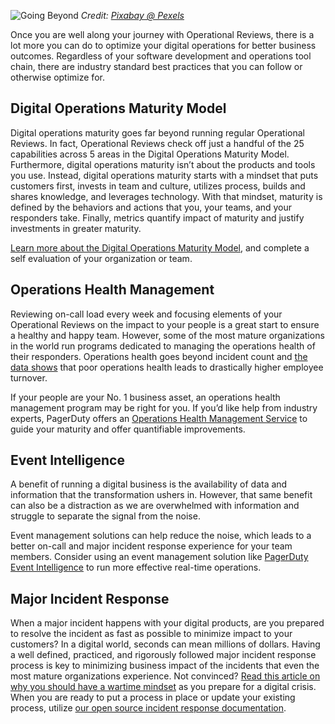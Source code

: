 ![Going Beyond](../assets/img/headers/future.jpg)
*Credit: [Pixabay @ Pexels](https://www.pexels.com/photo/abstract-art-blur-bright-373543/)*

Once you are well along your journey with Operational Reviews, there is a lot more you can do to optimize your digital operations for better business outcomes. Regardless of your software development and operations tool chain, there are industry standard best practices that you can follow or otherwise optimize for.

## Digital Operations Maturity Model
Digital operations maturity goes far beyond running regular Operational Reviews. In fact, Operational Reviews check off just a handful of the 25 capabilities across 5 areas in the Digital Operations Maturity Model. Furthermore, digital operations maturity isn’t about the products and tools you use. Instead, digital operations maturity starts with a mindset that puts customers first, invests in team and culture, utilizes process, builds and shares knowledge, and leverages technology. With that mindset, maturity is defined by the behaviors and actions that you, your teams, and your responders take. Finally, metrics quantify impact of maturity and justify investments in greater maturity.

[Learn more about the Digital Operations Maturity Model](https://www.pagerduty.com/ops-maturity-model), and complete a self evaluation of your organization or team.

## Operations Health Management
Reviewing on-call load every week and focusing elements of your Operational Reviews on the impact to your people is a great start to ensure a healthy and happy team. However, some of the most mature organizations in the world run programs dedicated to managing the operations health of their responders. Operations health goes beyond incident count and [the data shows](https://www.pagerduty.com/blog/operations-health/) that poor operations health leads to drastically higher employee turnover.

If your people are your No. 1 business asset, an operations health management program may be right for you. If you’d like help from industry experts, PagerDuty offers an [Operations Health Management Service](https://www.pagerduty.com/solutions/operations-health/) to guide your maturity and offer quantifiable improvements.

## Event Intelligence
A benefit of running a digital business is the availability of data and information that the transformation ushers in. However, that same benefit can also be a distraction as we are overwhelmed with information and struggle to separate the signal from the noise.

Event management solutions can help reduce the noise, which leads to a better on-call and major incident response experience for your team members. Consider using an event management solution like [PagerDuty Event Intelligence](https://www.pagerduty.com/features/event-intelligence-and-automation/) to run more effective real-time operations.

## Major Incident Response
When a major incident happens with your digital products, are you prepared to resolve the incident as fast as possible to minimize impact to your customers? In a digital world, seconds can mean millions of dollars. Having a well defined, practiced, and rigorously followed major incident response process is key to minimizing business impact of the incidents that even the most mature organizations experience. Not convinced? [Read this article on why you should have a wartime mindset](https://www.entrepreneur.com/article/318085) as you prepare for a digital crisis. When you are ready to put a process in place or update your existing process, utilize [our open source incident response documentation](https://response.pagerduty.com/).
